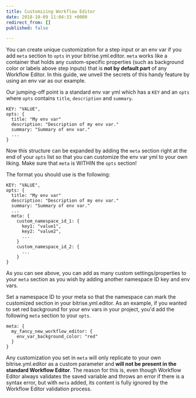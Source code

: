 ```yaml
---
title: Customizing Workflow Editor
date: 2018-10-09 11:04:33 +0000
redirect_from: []
published: false

---
```

You can create unique customization for a step input or an env var if you add `meta` section to `opts` in your bitrise.yml.editor. `meta` works like a container that holds any custom-specific properties (such as background color or labels above step inputs)  that is **not by default part** of any Workflow Editor. In this guide, we unveil the secrets of this handy feature by using an env var as our example. 

Our jumping-off point is a standard env var yml which has a `KEY` and an `opts` where `opts` contains `title`, `description` and `summary`.

    KEY: "VALUE",
    opts: {
      title: "My env var"
      description: "Description of my env var."
      summary: "Summary of env var."
      ...
    }

Now this structure can be expanded by adding the `meta` section right at the end of your `opts` list so that you can customize the env var yml to your own liking. Make sure that `meta` is WITHIN the `opts` section!

 The format you should use is the following:

    KEY: "VALUE",
    opts: {
      title: "My env var"
      description: "Description of my env var."
      summary: "Summary of env var."
      ...
      meta: {
        custom_namespace_id_1: {
          key1: "value1",
          key2: "value2",
          ...
        }
        custom_namespace_id_2: {
          ...
        }
    }

As you can see above, you can add as many custom settings/properties to your `meta` section as you wish by adding another namespace ID key and env vars.

Set a namespace ID to your meta so that the namespace can mark the customized section in your bitrise.yml.editor. As an example, if you wanted to set red background for your env vars in your project, you'd add the following `meta` section to your `opts`. 

    meta: {
      my_fancy_new_workflow_editor: {
        env_var_background_color: "red"
      }
    }

Any customization you set in `meta` will only replicate to your own bitrise.yml.editor as a custom parameter and **will not be present in the standard Workflow Editor**. The reason for this is, even though Workflow Editor always validates the saved variable and throws an error if there is a syntax error, but with `meta` added, its content is fully ignored by the Workflow Editor validation process. 